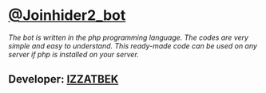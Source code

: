 # <a href="https://t.me/izzatbe">@Joinhider2_bot</a>

<i>The bot is written in the php programming language. The codes are very simple and easy to understand. This ready-made code can be used on any server if php is installed on your server.</i>

<h2>Developer: <a href="https://t.me/izzatbe">IZZATBEK</a></h2>
